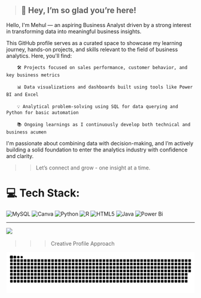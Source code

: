 > ## 🌟 Hey, I’m so glad you’re here!



Hello, I'm Mehul — an aspiring Business Analyst driven by a strong interest in transforming data into meaningful business insights.

This GitHub profile serves as a curated space to showcase my learning journey, hands-on projects, and skills relevant to the field of business analytics. Here, you'll find:

        🛠️ Projects focused on sales performance, customer behavior, and key business metrics

        📊 Data visualizations and dashboards built using tools like Power BI and Excel

        💡 Analytical problem-solving using SQL for data querying and Python for basic automation

        📚 Ongoing learnings as I continuously develop both technical and business acumen

I'm passionate about combining data with decision-making, and I’m actively building a solid foundation to enter the analytics industry with confidence and clarity.

>>Let’s connect and grow - one insight at a time.


# 💻 Tech Stack:
![MySQL](https://img.shields.io/badge/mysql-4479A1.svg?style=for-the-badge&logo=mysql&logoColor=white) ![Canva](https://img.shields.io/badge/Canva-%2300C4CC.svg?style=for-the-badge&logo=Canva&logoColor=white) ![Python](https://img.shields.io/badge/python-3670A0?style=for-the-badge&logo=python&logoColor=ffdd54) ![R](https://img.shields.io/badge/r-%23276DC3.svg?style=for-the-badge&logo=r&logoColor=white) ![HTML5](https://img.shields.io/badge/html5-%23E34F26.svg?style=for-the-badge&logo=html5&logoColor=white) ![Java](https://img.shields.io/badge/java-%23ED8B00.svg?style=for-the-badge&logo=openjdk&logoColor=white) ![Power Bi](https://img.shields.io/badge/power_bi-F2C811?style=for-the-badge&logo=powerbi&logoColor=black)



---
[![](https://visitcount.itsvg.in/api?id=ZeuusOP&icon=0&color=0)](https://visitcount.itsvg.in)

<!-- Proudly created with GPRM ( https://gprm.itsvg.in ) -->



>>>Creative Profile Approach 
<div align="center">

  ![snake gif](https://github.com/ZeuusOP/ZeuusOP/blob/output/github-snake.svg)

  </div>
